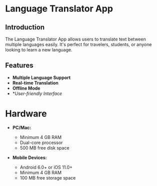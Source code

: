 # Language Translator App

## Introduction

The Language Translator App allows users to translate text between multiple languages easily. It's perfect for travelers, students, or anyone looking to learn a new language.

## Features

- **Multiple Language Support**
- **Real-time Translation**
- **Offline Mode**
- **User-friendly Interface*

# Hardware

- **PC/Mac:**
  - Minimum 4 GB RAM
  - Dual-core processor
  - 500 MB free disk space

- **Mobile Devices:**
  - Android 6.0+ or iOS 11.0+
  - Minimum 4 GB RAM
  - 100 MB free storage space